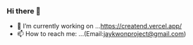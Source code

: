 ### Hi there 👋
- 🔭 I’m currently working on ...https://creatend.vercel.app/
- 📫 How to reach me: ...(Email:jaykwonproject@gmail.com)

<!--
**jaykwonproject/jaykwonproject** is a ✨ _special_ ✨ repository because its `README.md` (this file) appears on your GitHub profile.

Here are some ideas to get you started:

- 🔭 I’m currently working on ...
- 🌱 I’m currently learning ...
- 👯 I’m looking to collaborate on ...
- 🤔 I’m looking for help with ...
- 💬 Ask me about ...
- 📫 How to reach me: ...
- 😄 Pronouns: ...
- ⚡ Fun fact: ...
-->
